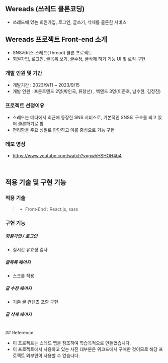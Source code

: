 ## Wereads (쓰레드 클론코딩)

- 쓰레드에 있는 회원가입, 로그인, 글쓰기, 삭제를 클론한 서비스

## Wereads 프로젝트 Front-end 소개

- SNS서비스 스레드(Thread) 클론 프로젝트
- 회원가입, 로그인, 글목록 보기, 글수정, 글삭제 하기 기능 UI 및 로직 구현
  
### 개발 인원 및 기간

- 개발기간 : 2023/9/11 ~ 2023/9/15
- 개발 인원 : 프론트엔드 2명(박인국, 류창선) , 백엔드 3명(이준호, 남수한, 김정진)

### 프로젝트 선정이유

- 스레드는 메타에서 최근에 등장한 SNS 서비스로, 기본적인 SNS의 구조를 띄고 있어 클론하기로 함
- 편리함을 주요 성질로 판단하고 이를 중심으로 기능 구현

### 데모 영상
- https://www.youtube.com/watch?v=gwhHSHOH4b4

<br>

## 적용 기술 및 구현 기능

### 적용 기술

> - Front-End : React.js, sass

### 구현 기능

##### 회원가입 / 로그인
- 실시간 유효성 검사

##### 글목록 페이지
- 스크롤 적용
  
##### 글 수정 페이지
- 기존 글 컨텐츠 포함 구현

##### 글 삭제 페이지


<br/>
## Reference

- 이 프로젝트는 스레드 앱을 참조하여 학습목적으로 만들었습니다.
- 이 프로젝트에서 사용하고 있는 사진 대부분은 위코드에서 구매한 것이므로 해당 프로젝트 외부인이 사용할 수 없습니다.
